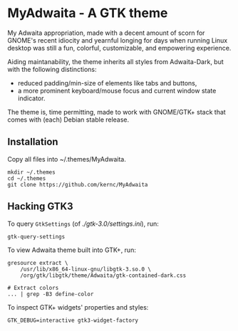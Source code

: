 MyAdwaita - A GTK theme
=======================

My Adwaita appropriation, made with a decent amount of scorn for GNOME's
recent idiocity and yearnful longing for days when running Linux desktop
was still a fun, colorful, customizable, and empowering experience.

Aiding maintanability, the theme inherits all styles from Adwaita-Dark,
but with the following distinctions:

* reduced padding/min-size of elements like tabs and buttons,
* a more prominent keyboard/mouse focus and current window state indicator.

The theme is, time permitting, made to work with GNOME/GTK+ stack that
comes with (each) Debian stable release.


Installation
------------
Copy all files into ~/.themes/MyAdwaita.

    mkdir ~/.themes
    cd ~/.themes
    git clone https://github.com/kernc/MyAdwaita


Hacking GTK3
------------
To query `GtkSettings` (of _./gtk-3.0/settings.ini_), run:

    gtk-query-settings

To view Adwaita theme built into GTK+, run:

    gresource extract \
        /usr/lib/x86_64-linux-gnu/libgtk-3.so.0 \
        /org/gtk/libgtk/theme/Adwaita/gtk-contained-dark.css

    # Extract colors
    ... | grep -B3 define-color


To inspect GTK+ widgets' properties and styles:

    GTK_DEBUG=interactive gtk3-widget-factory